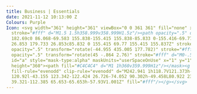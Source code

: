 ```yaml
---
title: Business | Essentials
date: 2021-11-12 10:13:00 Z
Colours: Purple
Icon: <svg width="361" height="361" viewBox="0 0 361 361" fill="none" xmlns="http://www.w3.org/2000/svg"><path
  stroke="#fff" d="M1.5 1.5h358.999v358.999H1.5z"/><path opacity=".5" d="M335.148
  182.69c0 86.068-69.583 155.838-155.415 155.838-85.833 0-155.416-69.77-155.416-155.838S93.9
  26.853 179.733 26.853c85.832 0 155.415 69.77 155.415 155.837Z" stroke="#fff"/><path
  opacity=".5" transform="rotate(-44.955 435.005 177.782)" stroke="#fff" d="M0-.5h506.358"/><path
  opacity=".5" transform="rotate(45 -.864 2.76)" stroke="#fff" d="M0-.5h506.358"/><mask
  id="a" style="mask-type:alpha" maskUnits="userSpaceOnUse" x="1" y="1" width="360"
  height="360"><path fill="#C4C4C4" d="M1 1h360v359.999H1z"/></mask><g mask="url(#a)"><path
  fill-rule="evenodd" clip-rule="evenodd" d="M242.941 1h118.7V121.373h-35.109V60.099L265.71
  120.92l-43.155 123.342-122.424 26.726-74.052 90.302h-49.458L80.922 239.247l114.975-25.1
  39.321-112.385 65.653-65.653h-57.93V1.001Z" fill="#fff"/></g></svg>
---
```


